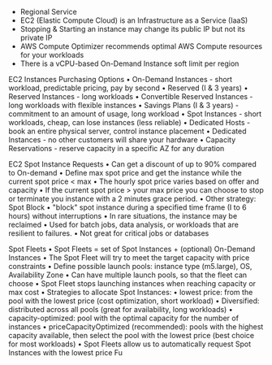 - Regional Service
- EC2 (Elastic Compute Cloud) is an Infrastructure as a Service (IaaS)
- Stopping & Starting an instance may change its public IP but not its private IP
- AWS Compute Optimizer recommends optimal AWS Compute resources for your workloads
- There is a vCPU-based On-Demand Instance soft limit per region

EC2 Instances Purchasing Options
• On-Demand Instances - short workload, predictable pricing, pay by second
• Reserved (I & 3 years)
• Reserved Instances - long workloads
• Convertible Reserved Instances - long workloads with flexible instances
• Savings Plans (I & 3 years) -commitment to an amount of usage, long workload
• Spot Instances - short workloads, cheap, can lose instances (less reliable)
• Dedicated Hosts - book an entire physical server, control instance placement
• Dedicated Instances - no other customers will share your hardware
• Capacity Reservations - reserve capacity in a specific AZ for any duration

EC2 Spot Instance Requests
• Can get a discount of up to 90% compared to On-demand
• Define max spot price and get the instance while the current spot price < max
• The hourly spot price varies based on offer and capacity
• If the current spot price > your max price you can choose to stop or terminate you
instance with a 2 minutes grace period.
• Other strategy: Spot Block
• "block" spot instance during a specified time frame (I to 6 hours) without interruptions
• In rare situations, the instance may be reclaimed
• Used for batch jobs, data analysis, or workloads that are resilient to failures.
• Not great for critical jobs or databases

Spot Fleets
• Spot Fleets = set of Spot Instances + (optional) On-Demand Instances
• The Spot Fleet will try to meet the target capacity with price constraints
• Define possible launch pools: instance type (m5.large), OS, Availability Zone
• Can have multiple launch pools, so that the fleet can choose
• Spot Fleet stops launching instances when reaching capacity or max cost
• Strategies to allocate Spot Instances:
• lowest price: from the pool with the lowest price (cost optimization, short workload)
• Diversified: distributed across all pools (great for availability, long workloads)
• capacity-optimized: pool with the optimal capacity for the number of instances
• priceCapacityOptimized (recommended): pools with the highest capacity available, then select
the pool with the lowest price (best choice for most workloads)
• Spot Fleets allow us to automatically request Spot Instances with the lowest price Fu
